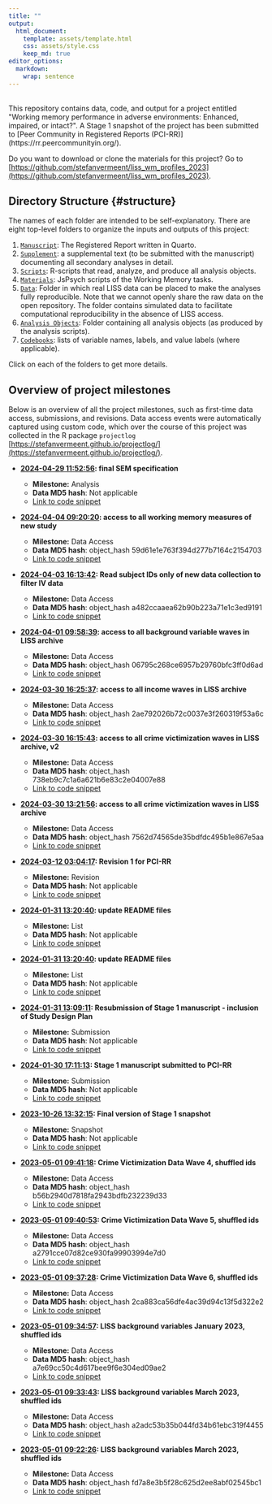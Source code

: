 ```yaml
---
title: ""
output: 
  html_document:
    template: assets/template.html
    css: assets/style.css
    keep_md: true
editor_options: 
  markdown: 
    wrap: sentence
---
```



<br>
This repository contains data, code, and output for a project entitled "Working memory performance in adverse environments: Enhanced, impaired, or intact?". A Stage 1 snapshot of the project has been submitted to [Peer Community in Registered Reports (PCI-RR)](https://rr.peercommunityin.org/).

Do you want to download or clone the materials for this project? Go to [https://github.com/stefanvermeent/liss_wm_profiles_2023](https://github.com/stefanvermeent/liss_wm_profiles_2023).

## Directory Structure {#structure}

The names of each folder are intended to be self-explanatory.
There are eight top-level folders to organize the inputs and outputs of this project:

1.  [`Manuscript`](https://stefanvermeent.github.io/liss_wm_profiles_2023/manuscript/README.html): The Registered Report written in Quarto.
2.  [`Supplement`](https://stefanvermeent.github.io/liss_wm_profiles_2023/supplement/README.html): a supplemental text (to be submitted with the manuscript) documenting all secondary analyses in detail.
3.  [`Scripts`](https://stefanvermeent.github.io/liss_wm_profiles_2023/scripts/README.html): R-scripts that read, analyze, and produce all analysis objects.
4.  [`Materials`](https://stefanvermeent.github.io/liss_wm_profiles_2023/materials/README.html): JsPsych scripts of the Working Memory tasks.
4.  [`Data`](https://stefanvermeent.github.io/liss_wm_profiles_2023/data/README.html): Folder in which real LISS data can be placed to make the analyses fully reproducible. Note that we cannot openly share the raw data on the open repository. The folder contains simulated data to facilitate computational reproducibility in the absence of LISS access.
5.  [`Analysis Objects`](https://stefanvermeent.github.io/liss_wm_profiles_2023/analysis_objects/README.html): Folder containing all analysis objects (as produced by the analysis scripts).
6.  [`Codebooks`](https://stefanvermeent.github.io/liss_wm_profiles_2023/codebooks/README.html): lists of variable names, labels, and value labels (where applicable).

Click on each of the folders to get more details.

## Overview of project milestones

Below is an overview of all the project milestones, such as first-time data access, submissions, and revisions.
Data access events were automatically captured using custom code, which over the course of this project was collected in the R package `projectlog` [https://stefanvermeent.github.io/projectlog/](https://stefanvermeent.github.io/projectlog/).

- **[2024-04-29 11:52:56](https://github.com/StefanVermeent/liss_wm_profiles_2023/tree/9dbbb90a82566421d7967010dba755b0faae773f): final SEM specification**
    - **Milestone:** Analysis
    - **Data MD5 hash**: Not applicable
    - [Link to code snippet](https://github.com/StefanVermeent/liss_wm_profiles_2023/tree/9dbbb90a82566421d7967010dba755b0faae773f)
    

- **[2024-04-04 09:20:20](https://github.com/StefanVermeent/liss_wm_profiles_2023/blob/master/a0be5183db79da2d3f752565d29097b8c4a72186.R): access to all working memory measures of new study**
    - **Milestone:** Data Access
    - **Data MD5 hash**: object_hash 59d61e1e763f394d277b7164c2154703
    - [Link to code snippet](https://github.com/StefanVermeent/liss_wm_profiles_2023/blob/master/a0be5183db79da2d3f752565d29097b8c4a72186.R)
    

- **[2024-04-03 16:13:42](https://github.com/StefanVermeent/liss_wm_profiles_2023/blob/master/1c2d2e6b017aeb8ce96b1022cc62393e66e7cb55.R): Read subject IDs only of new data collection to filter IV data**
    - **Milestone:** Data Access
    - **Data MD5 hash**: object_hash a482ccaaea62b90b223a71e1c3ed9191
    - [Link to code snippet](https://github.com/StefanVermeent/liss_wm_profiles_2023/blob/master/1c2d2e6b017aeb8ce96b1022cc62393e66e7cb55.R)
    

- **[2024-04-01 09:58:39](https://github.com/StefanVermeent/liss_wm_profiles_2023/blob/master/76539b6a145eef99ba237f8837ee40ba966158ae.R): access to all background variable waves in LISS archive**
    - **Milestone:** Data Access
    - **Data MD5 hash**: object_hash 06795c268ce6957b29760bfc3ff0d6ad
    - [Link to code snippet](https://github.com/StefanVermeent/liss_wm_profiles_2023/blob/master/76539b6a145eef99ba237f8837ee40ba966158ae.R)
    

- **[2024-03-30 16:25:37](https://github.com/StefanVermeent/liss_wm_profiles_2023/blob/master/71d70ab79326ada925a66e4e695c2e1ae703389a.R): access to all income waves in LISS archive**
    - **Milestone:** Data Access
    - **Data MD5 hash**: object_hash 2ae792026b72c0037e3f260319f53a6c
    - [Link to code snippet](https://github.com/StefanVermeent/liss_wm_profiles_2023/blob/master/71d70ab79326ada925a66e4e695c2e1ae703389a.R)
    

- **[2024-03-30 16:15:43](https://github.com/StefanVermeent/liss_wm_profiles_2023/blob/master/d7dd554d9061e035af12a0268034fbfebb623e71.R): access to all crime victimization waves in LISS archive, v2**
    - **Milestone:** Data Access
    - **Data MD5 hash**: object_hash 738eb9c7c1a6a621b6e83c2e04007e88
    - [Link to code snippet](https://github.com/StefanVermeent/liss_wm_profiles_2023/blob/master/d7dd554d9061e035af12a0268034fbfebb623e71.R)
    

- **[2024-03-30 13:21:56](https://github.com/StefanVermeent/liss_wm_profiles_2023/blob/master/869bedb88af275fd01f5dc0a72e2776cea975e1c.R): access to all crime victimization waves in LISS archive**
    - **Milestone:** Data Access
    - **Data MD5 hash**: object_hash 7562d74565de35bdfdc495b1e867e5aa
    - [Link to code snippet](https://github.com/StefanVermeent/liss_wm_profiles_2023/blob/master/869bedb88af275fd01f5dc0a72e2776cea975e1c.R)
    

- **[2024-03-12 03:04:17](https://github.com/StefanVermeent/liss_wm_profiles_2023/tree/b44155672fefc445831dad956a97aaa0fabc599e): Revision 1 for PCI-RR**
    - **Milestone:** Revision
    - **Data MD5 hash**: Not applicable
    - [Link to code snippet](https://github.com/StefanVermeent/liss_wm_profiles_2023/tree/b44155672fefc445831dad956a97aaa0fabc599e)
    

- **[2024-01-31 13:20:40](https://github.com/StefanVermeent/liss_wm_profiles_2023/tree/62fb84de1e12dc43d0b5da4e781932b8e255b2fb): update README files**
    - **Milestone:** List
    - **Data MD5 hash**: Not applicable
    - [Link to code snippet](https://github.com/StefanVermeent/liss_wm_profiles_2023/tree/62fb84de1e12dc43d0b5da4e781932b8e255b2fb)
    

- **[2024-01-31 13:20:40](https://github.com/StefanVermeent/liss_wm_profiles_2023/tree/62fb84de1e12dc43d0b5da4e781932b8e255b2fb): update README files**
    - **Milestone:** List
    - **Data MD5 hash**: Not applicable
    - [Link to code snippet](https://github.com/StefanVermeent/liss_wm_profiles_2023/tree/62fb84de1e12dc43d0b5da4e781932b8e255b2fb)
    

- **[2024-01-31 13:09:11](https://github.com/StefanVermeent/liss_wm_profiles_2023/tree/5ed452462b20e1f4c5f9e6f0f6523970cfdd032d): Resubmission of Stage 1 manuscript - inclusion of Study Design Plan**
    - **Milestone:** Submission
    - **Data MD5 hash**: Not applicable
    - [Link to code snippet](https://github.com/StefanVermeent/liss_wm_profiles_2023/tree/5ed452462b20e1f4c5f9e6f0f6523970cfdd032d)
    

- **[2024-01-30 17:11:13](https://github.com/StefanVermeent/liss_wm_profiles_2023/tree/78c08d29b50f16c1f43c206264ab1b29ed180a2a): Stage 1 manuscript submitted to PCI-RR**
    - **Milestone:** Submission
    - **Data MD5 hash**: Not applicable
    - [Link to code snippet](https://github.com/StefanVermeent/liss_wm_profiles_2023/tree/78c08d29b50f16c1f43c206264ab1b29ed180a2a)
    

- **[2023-10-26 13:32:15](https://github.com/StefanVermeent/liss_wm_profiles_2023/tree/46a2eaa2961e07f8d9f9b96af6a0b50661305a98): Final version of Stage 1 snapshot**
    - **Milestone:** Snapshot
    - **Data MD5 hash**: Not applicable
    - [Link to code snippet](https://github.com/StefanVermeent/liss_wm_profiles_2023/tree/46a2eaa2961e07f8d9f9b96af6a0b50661305a98)
    

- **[2023-05-01 09:41:18](https://github.com/StefanVermeent/liss_wm_profiles_2023/blob/master/82f126ec06653b3794b6bb710b8a04b4e697d630.R): Crime Victimization Data Wave 4, shuffled ids**
    - **Milestone:** Data Access
    - **Data MD5 hash**: object_hash b56b2940d7818fa2943bdfb232239d33
    - [Link to code snippet](https://github.com/StefanVermeent/liss_wm_profiles_2023/blob/master/82f126ec06653b3794b6bb710b8a04b4e697d630.R)
    

- **[2023-05-01 09:40:53](https://github.com/StefanVermeent/liss_wm_profiles_2023/blob/master/598922e78bf7abcc1b5160e06355e32a73d02be5.R): Crime Victimization Data Wave 5, shuffled ids**
    - **Milestone:** Data Access
    - **Data MD5 hash**: object_hash a2791cce07d82ce930fa99903994e7d0
    - [Link to code snippet](https://github.com/StefanVermeent/liss_wm_profiles_2023/blob/master/598922e78bf7abcc1b5160e06355e32a73d02be5.R)
    

- **[2023-05-01 09:37:28](https://github.com/StefanVermeent/liss_wm_profiles_2023/blob/master/fcaf6747766662ee20f9709a2d0262b766ea4500.R): Crime Victimization Data Wave 6, shuffled ids**
    - **Milestone:** Data Access
    - **Data MD5 hash**: object_hash 2ca883ca56dfe4ac39d94c13f5d322e2
    - [Link to code snippet](https://github.com/StefanVermeent/liss_wm_profiles_2023/blob/master/fcaf6747766662ee20f9709a2d0262b766ea4500.R)
    

- **[2023-05-01 09:34:57](https://github.com/StefanVermeent/liss_wm_profiles_2023/blob/master/8f4ce9b0862b8107c7d02b93646c8d21374d40d2.R): LISS background variables January 2023, shuffled ids**
    - **Milestone:** Data Access
    - **Data MD5 hash**: object_hash a7e69cc50c4d617bee9f6e304ed09ae2
    - [Link to code snippet](https://github.com/StefanVermeent/liss_wm_profiles_2023/blob/master/8f4ce9b0862b8107c7d02b93646c8d21374d40d2.R)
    

- **[2023-05-01 09:33:43](https://github.com/StefanVermeent/liss_wm_profiles_2023/blob/master/4904078af6fd51f7430a2b25997b5ea307a51a19.R): LISS background variables March 2023, shuffled ids**
    - **Milestone:** Data Access
    - **Data MD5 hash**: object_hash a2adc53b35b044fd34b61ebc319f4455
    - [Link to code snippet](https://github.com/StefanVermeent/liss_wm_profiles_2023/blob/master/4904078af6fd51f7430a2b25997b5ea307a51a19.R)
    

- **[2023-05-01 09:22:26](https://github.com/StefanVermeent/liss_wm_profiles_2023/blob/master/405be71518cfc40e3de09f82e499412a9b29ee64.R): LISS background variables March 2023, shuffled ids**
    - **Milestone:** Data Access
    - **Data MD5 hash**: object_hash fd7a8e3b5f28c625d2ee8abf02545bc1
    - [Link to code snippet](https://github.com/StefanVermeent/liss_wm_profiles_2023/blob/master/405be71518cfc40e3de09f82e499412a9b29ee64.R)
    


